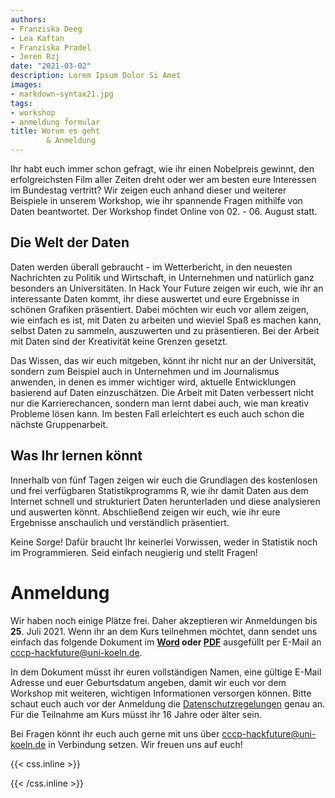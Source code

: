 ```yaml
---
authors:
- Franziska Deeg
- Lea Kaftan
- Franziska Pradel
- Jeren Rzj
date: "2021-03-02"
description: Lorem Ipsum Dolor Si Amet
images:
- markdown-syntax21.jpg
tags:
- workshop
- anmeldung formular
title: Worum es geht
        & Anmeldung
---
```



Ihr habt euch immer schon gefragt, wie ihr einen Nobelpreis gewinnt, den erfolgreichsten Film aller Zeiten dreht oder wer am besten eure Interessen im Bundestag vertritt? Wir zeigen euch anhand dieser und weiterer Beispiele in unserem Workshop, wie ihr spannende Fragen mithilfe von Daten beantwortet. Der Workshop findet Online von 02. - 06. August statt. 
<!--more-->
## Die Welt der Daten

Daten werden überall gebraucht - im Wetterbericht, in den neuesten Nachrichten zu Politik und Wirtschaft, in Unternehmen und natürlich ganz besonders an Universitäten. In Hack Your Future zeigen wir euch, wie ihr an interessante Daten kommt, ihr diese auswertet und  eure Ergebnisse in schönen Grafiken präsentiert. Dabei möchten wir euch vor allem zeigen, wie einfach es ist, mit Daten zu arbeiten und wieviel Spaß es machen kann, selbst Daten zu sammeln, auszuwerten und zu präsentieren. Bei der Arbeit mit Daten sind der Kreativität keine Grenzen gesetzt. 

Das Wissen, das wir euch mitgeben, könnt ihr nicht nur an der Universität, sondern zum Beispiel auch in Unternehmen und im Journalismus anwenden, in denen es immer wichtiger wird, aktuelle Entwicklungen basierend auf Daten einzuschätzen. Die Arbeit mit Daten verbessert nicht nur die Karrierechancen, sondern man lernt dabei auch, wie man kreativ Probleme lösen kann. Im besten Fall erleichtert es euch auch schon die nächste Gruppenarbeit.

## Was Ihr lernen könnt

Innerhalb von fünf Tagen zeigen wir euch die Grundlagen des kostenlosen und frei verfügbaren Statistikprogramms R, wie ihr damit Daten aus dem Internet schnell und strukturiert Daten herunterladen und diese analysieren und auswerten könnt. Abschließend zeigen wir euch, wie ihr eure Ergebnisse anschaulich und verständlich präsentiert.

Keine Sorge! Dafür braucht Ihr keinerlei Vorwissen, weder in Statistik noch im Programmieren. Seid einfach neugierig und stellt Fragen! 

# Anmeldung

Wir haben noch einige Plätze frei. Daher akzeptieren wir Anmeldungen bis **25**. Juli 2021. Wenn ihr an dem Kurs teilnehmen möchtet, dann sendet uns einfach das folgende Dokument im **[Word](https://www.dropbox.com/scl/fi/tpauijrf12er4oui3k5hm/Anmeldeformular.docx?dl=0&rlkey=zxstlmb0oqag3wrl1255pcz24) oder [PDF](https://www.dropbox.com/s/3vq17698104ynky/Anmeldeformular.pdf?dl=0)** ausgefüllt per E-Mail an cccp-hackfuture@uni-koeln.de.

In dem Dokument müsst ihr euren vollständigen Namen, eine gültige E-Mail Adresse und euer Geburtsdatum angeben, damit wir euch vor dem Workshop mit weiteren, wichtigen Informationen versorgen können. Bitte schaut euch auch vor der Anmeldung die [Datenschutzregelungen](/datenschutz/) genau an. Für die Teilnahme am Kurs müsst ihr 16 Jahre oder älter sein. 

Bei Fragen könnt ihr euch auch gerne mit uns über cccp-hackfuture@uni-koeln.de in Verbindung setzen.
Wir freuen uns auf euch!




{{< css.inline >}}
<style>
.canon { background: white; width: 100%; height: auto;}
</style>
{{< /css.inline >}}
